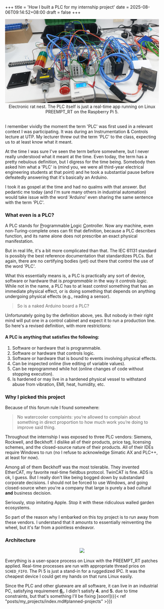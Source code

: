 +++
title = 'How I built a PLC for my internship project'
date = 2025-08-06T09:14:52+08:00
draft = false
+++

<center>
  <img src="images/rumun.png" width="700">
  <figcaption>Electronic rat nest. The PLC itself is just a real-time app running on Linux PREEMPT_RT on the Raspberry Pi 5.</figcaption>
  <br>
</center>

I remember vividly the moment the term 'PLC' was first used in a relevant context I was participating. It was during an Instrumentation & Controls lecture at UTP. My lecturer threw out the term 'PLC' to the class, expecting us to at least know what it meant.

At the time I was sure I've seen the term before somewhere, but I never really understood what it meant at the time. Even today, the term has a pretty nebulous definition, but I digress for the time being. Somebody then asked him what a 'PLC' is (mind you, we were all third-year electrical engineering students at that point) and he took a substantial pause before defeatedly answering that it's basically an Arduino.

I took it as gospel at the time and had no qualms with that answer. But pedantic me today (and I'm sure many others in industrial automation) would take issue with the word 'Arduino' even sharing the same sentence with the term 'PLC'.

### What even is a PLC?

A PLC stands for <ins>P</ins>rogrammable <ins>L</ins>ogic <ins>C</ins>ontroller. Now any machine, even non-Turing-complete ones can fit that definition, because a PLC describes function, and its name alone does not prescribe an exact physical manifestation.

But in real life, it's a bit more complicated than that. The IEC 61131 standard is possibly the best reference documentation that standardizes PLCs. But again, there are no certifying bodies (yet) out there that control the use of the word 'PLC'.

What this essentially means is, a PLC is practically any sort of device, software or hardware that is _programmable_ in the way it _controls_ _logic_. While not in the name, a PLC has to at least control something that has an immediate physical effect, or is doing something that depends on anything undergoing physical effects (e.g., reading a sensor).

> So is a naked Arduino board a PLC?

Unfortunately going by the definition above, yes. But nobody in their right mind will put one in a control cabinet and expect it to run a production line. So here's a revised definition, with more restrictions:

#### A PLC is anything that satisfies the following:

1. Software or hardware that is programmable.
2. Software or hardware that controls logic.
3. Software or hardware that is bound to events involving physical effects.
4. Can be inspected online (live editing of variable values).
5. Can be reprogrammed while hot (online changes of code without stopping execution).
6. Is hardened or may live in a hardened physical vessel to withstand abuse from vibration, EMI, heat, humidity, etc.


### Why I picked this project

Because of this forum rule I found somewhere:

> No watercooler complaints: you’re allowed to
> complain about something in direct proportion to
> how much work you’re doing to improve said thing.

Throughout the internship I was exposed to three PLC vendors: Siemens, Rockwell, and Beckhoff. I dislike all of their products, price tag, licensing schemes, and the closed-source nature of their products. All of their IDEs require Windows to run (no I refuse to acknowledge Simatic AX and PLC++, at least for now).

Among all of them Beckhoff was the most tolerable. They invented EtherCAT, my favorite real-time fieldbus protocol. TwinCAT is fine. ADS is ok, I guess. But I really don't like being bogged down by substandard corporate decisions. I should not be forced to use Windows, and going closed-source when you're a company that large is purely a bad cultural **and** business decision.

Seriously, stop imitating Apple. Stop it with these ridiculous walled garden ecosystems.

So part of the reason why I embarked on this toy project is to run away from these vendors. I understand that it amounts to essentially reinventing the wheel, but it's far from a pointless endeavor.

### Architecture

<center>
  <img src="images/wayawaal.png" width="700">
</center>

Everything is a user-space process on Linux with the PREEMPT_RT patches applied. Real-time processes are run with appropriate thread prios on `SCHED_FIFO`. The Pi 5 is just a stand-in for a ruggedized IPC. It was the cheapest device I could get my hands on that runs Linux easily.

Since the PLC and other glueware are all software, it can live in an industrial PC, satisfying requirement [**6.**](#a-plc-is-anything-that-satisfies-the-following). I didn't satisfy **4.** and **5.** due to time constraints, but that's something I'll be fixing [soon!]({{< ref "posts/my_projects/index.md#planned-projects" >}})

